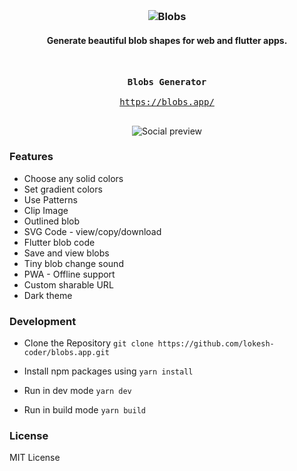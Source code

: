 <h3  align="center">

<br>

<p align="center">
<img src="https://user-images.githubusercontent.com/1754676/111070745-0c1ecb80-84f9-11eb-9128-fff8b2ab2b40.png"  alt="Blobs"></p>

</h3>

<h4  align="center">Generate beautiful blob shapes for web and flutter apps. </h4>

&nbsp;

<div class="highlight highlight-source-shell">
<pre>
<div align="center"><strong >Blobs Generator</strong></div>
<div align="center"><a align="center" href="https://blobs.app/">https://blobs.app/</a></div>
</pre>
</div>

<p align="center">
<img src="https://user-images.githubusercontent.com/1754676/111070755-222c8c00-84f9-11eb-9ac8-27a6bba547a1.png"  alt="Social preview"></p>



### Features
  - Choose any solid colors
  - Set gradient colors
  - Use Patterns
  - Clip Image
  - Outlined blob
  - SVG Code - view/copy/download
  - Flutter blob code
  - Save and view blobs
  - Tiny blob change sound
  - PWA - Offline support
  - Custom sharable URL
  - Dark theme

### Development

- Clone the Repository `git clone https://github.com/lokesh-coder/blobs.app.git`

- Install npm packages using `yarn install`

- Run in dev mode
  `yarn dev`

- Run in build mode
  `yarn build`

### License

MIT License
